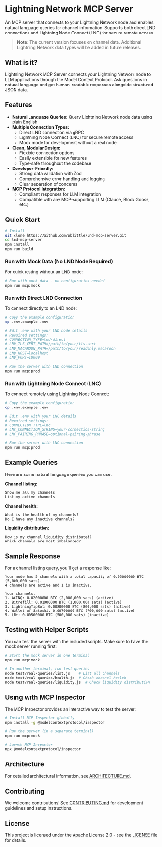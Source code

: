 # Lightning Network MCP Server

An MCP server that connects to your Lightning Network node and enables natural language queries for channel information. Supports both direct LND connections and Lightning Node Connect (LNC) for secure remote access.

> **Note:** The current version focuses on channel data. Additional Lightning Network data types will be added in future releases.

## What is it?

Lightning Network MCP Server connects your Lightning Network node to LLM applications through the Model Context Protocol. Ask questions in natural language and get human-readable responses alongside structured JSON data.

## Features

- **Natural Language Queries:** Query Lightning Network node data using plain English
- **Multiple Connection Types:**
  - Direct LND connection via gRPC
  - Lightning Node Connect (LNC) for secure remote access
  - Mock mode for development without a real node
- **Clean, Modular Design:**
  - Flexible connection options
  - Easily extensible for new features
  - Type-safe throughout the codebase
- **Developer-Friendly:**
  - Strong data validation with Zod
  - Comprehensive error handling and logging
  - Clear separation of concerns
- **MCP Protocol Integration:**
  - Compliant responses for LLM integration
  - Compatible with any MCP-supporting LLM (Claude, Block Goose, etc.)

## Quick Start

```bash
# Install
git clone https://github.com/pblittle/lnd-mcp-server.git
cd lnd-mcp-server
npm install
npm run build
```

### Run with Mock Data (No LND Node Required)

For quick testing without an LND node:

```bash
# Run with mock data - no configuration needed
npm run mcp:mock
```

### Run with Direct LND Connection

To connect directly to an LND node:

```bash
# Copy the example configuration
cp .env.example .env

# Edit .env with your LND node details
# Required settings:
# CONNECTION_TYPE=lnd-direct
# LND_TLS_CERT_PATH=/path/to/your/tls.cert
# LND_MACAROON_PATH=/path/to/your/readonly.macaroon
# LND_HOST=localhost
# LND_PORT=10009

# Run the server with LND connection
npm run mcp:prod
```

### Run with Lightning Node Connect (LNC)

To connect remotely using Lightning Node Connect:

```bash
# Copy the example configuration
cp .env.example .env

# Edit .env with your LNC details
# Required settings:
# CONNECTION_TYPE=lnc
# LNC_CONNECTION_STRING=your-connection-string
# LNC_PAIRING_PHRASE=optional-pairing-phrase

# Run the server with LNC connection
npm run mcp:prod
```

## Example Queries

Here are some natural language queries you can use:

**Channel listing:**

```
Show me all my channels
List my active channels
```

**Channel health:**

```
What is the health of my channels?
Do I have any inactive channels?
```

**Liquidity distribution:**

```
How is my channel liquidity distributed?
Which channels are most imbalanced?
```

## Sample Response

For a channel listing query, you'll get a response like:

```
Your node has 5 channels with a total capacity of 0.05000000 BTC (5,000,000 sats).
4 channels are active and 1 is inactive.

Your channels:
1. ACINQ: 0.02000000 BTC (2,000,000 sats) (active)
2. Bitrefill: 0.01000000 BTC (1,000,000 sats) (active)
3. LightningTipBot: 0.00800000 BTC (800,000 sats) (active)
4. Wallet of Satoshi: 0.00700000 BTC (700,000 sats) (active)
5. LN+: 0.00500000 BTC (500,000 sats) (inactive)
```

## Testing with Helper Scripts

You can test the server with the included scripts. Make sure to have the mock server running first:

```bash
# Start the mock server in one terminal
npm run mcp:mock

# In another terminal, run test queries
node test/real-queries/list.js    # List all channels
node test/real-queries/health.js  # Check channel health
node test/real-queries/liquidity.js  # Check liquidity distribution
```

## Using with MCP Inspector

The MCP Inspector provides an interactive way to test the server:

```bash
# Install MCP Inspector globally
npm install -g @modelcontextprotocol/inspector

# Run the server (in a separate terminal)
npm run mcp:mock

# Launch MCP Inspector
npx @modelcontextprotocol/inspector
```

## Architecture

For detailed architectural information, see [ARCHITECTURE.md](ARCHITECTURE.md).

## Contributing

We welcome contributions! See [CONTRIBUTING.md](CONTRIBUTING.md) for development guidelines and setup instructions.

## License

This project is licensed under the Apache License 2.0 - see the [LICENSE](LICENSE) file for details.
